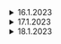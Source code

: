 <details>
<summary>
16.1.2023
</summary>

## Learning
 

## Project
- Authentication
    - [login](http://google.com)
    - logout
    - register


</details>

<details>
<summary>
17.1.2023
</summary>

## Learning
- traits
- request 
- resource


## Project
- Adminprofile
    - [profile image add to database and public](https://stackoverflow.com/questions/48948112/how-do-i-change-file-upload-to-only-image-upload-laravel)
- Authentication
    - forgot-password
    - [password-change](https://www.laravelia.com/post/laravel-9-change-previous-password-by-checking-old-password)
- Showalert
    - toastr alert for login,logout,password-change and update profile
</details>

<details>
    <summary>
    18.1.2023
    </summary>

## Learning

## Project
- Backend
    - homepage slider
    - aboutpage
- Frontend
    - homepage template
    - aboutpage template
        - one image add to database
        - multi-images add to database
</details>